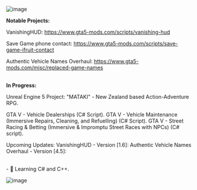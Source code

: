 ![image](https://github.com/sonny-dev/sonny-dev/assets/54631241/8659cad1-de8a-465a-b89a-f947cad015ce)

<b>Notable Projects:</b>

VanishingHUD:
  https://www.gta5-mods.com/scripts/vanishing-hud

Save Game phone contact:
  https://www.gta5-mods.com/scripts/save-game-ifruit-contact

Authentic Vehicle Names Overhaul: 
  https://www.gta5-mods.com/misc/replaced-game-names

<br>
<b>In Progress: </b>

Unreal Engine 5 Project: "MATAKI" - New Zealand based Action-Adventure RPG. 

GTA V - Vehicle Dealerships (C# Script). 
GTA V - Vehicle Maintenance (Immersive Repairs, Cleaning, and Refuelling) (C# Script). 
GTA V - Street Racing & Betting (Immersive & Impromptu Street Races with NPCs) (C# script). 

Upcoming Updates: 
VanishingHUD - Version [1.6]: 
Authentic Vehicle Names Overhaul - Version [4.5]:

 <br>
- 🌱 Learning C# and C++. 


![image](https://github.com/sonny-dev/sonny-dev/assets/54631241/d46e55f2-c5ee-462b-b57e-f43f58afae26)
<!---
sonny-dev/sonny-dev is a ✨ special ✨ repository because its `README.md` (this file) appears on your GitHub profile.
You can click the Preview link to take a look at your changes.
--->
